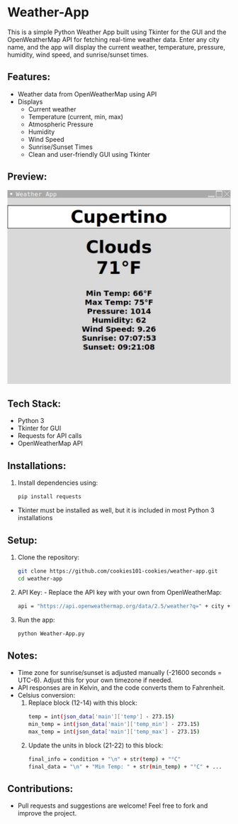 # Weather-App

This is a simple Python Weather App built using Tkinter for the GUI and the OpenWeatherMap API for fetching real-time weather data. Enter any city name, and the app will display the current weather, temperature, pressure, humidity, wind speed, and sunrise/sunset times.

## Features:

- Weather data from OpenWeatherMap using API
- Displays
  - Current weather
  - Temperature (current, min, max)
  - Atmospheric Pressure
  - Humidity
  - Wind Speed
  - Sunrise/Sunset Times
  - Clean and user-friendly GUI using Tkinter

## Preview:

![Weather App Screenshot](IMG_0073.png)

## Tech Stack:

  - Python 3
  - Tkinter for GUI
  - Requests for API calls
  - OpenWeatherMap API

## Installations:

  1. Install dependencies using:
     ```bash
     pip install requests
  - Tkinter must be installed as well, but it is included in most Python 3 installations

## Setup:

  1. Clone the repository:
     ```bash
     git clone https://github.com/cookies101-cookies/weather-app.git
     cd weather-app

  2. API Key:
    - Replace the API key with your own from OpenWeatherMap:
      ```bash
      api = "https://api.openweathermap.org/data/2.5/weather?q=" + city + "&appid=YOUR_API_KEY"

  3. Run the app:
     ```bash
     python Weather-App.py

## Notes:

- Time zone for sunrise/sunset is adjusted manually (-21600 seconds = UTC-6). Adjust this for your own timezone if needed.
- API responses are in Kelvin, and the code converts them to Fahrenheit.
- Celsius conversion:
  1. Replace block (12-14) with this block:
     ```bash
     temp = int(json_data['main']['temp'] - 273.15)
     min_temp = int(json_data['main']['temp_min'] - 273.15)
     max_temp = int(json_data['main']['temp_max'] - 273.15)

  2. Update the units in block (21-22) to this block:
     ```bash
     final_info = condition + "\n" + str(temp) + "°C"
     final_data = "\n" + "Min Temp: " + str(min_temp) + "°C" + ...

## Contributions:

- Pull requests and suggestions are welcome! Feel free to fork and improve the project.






